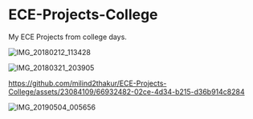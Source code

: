 # ECE-Projects-College
My ECE Projects from college days.



![IMG_20180212_113428](https://github.com/milind2thakur/ECE-Projects-College/assets/23084109/add37435-1a9f-4757-8230-dd5a441fcbd4)


![IMG_20180321_203905](https://github.com/milind2thakur/ECE-Projects-College/assets/23084109/07d62f7c-64b6-4eaf-92f1-77695ba7d3b6)



https://github.com/milind2thakur/ECE-Projects-College/assets/23084109/66932482-02ce-4d34-b215-d36b914c8284


![IMG_20190504_005656](https://github.com/milind2thakur/ECE-Projects-College/assets/23084109/b53ec608-67c8-4951-835a-22692fd168ef)

